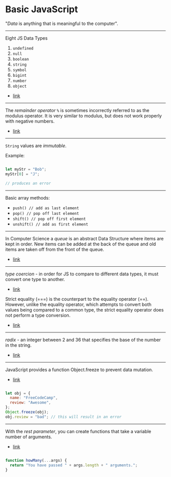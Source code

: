 # Basic JavaScript

"*Data* is anything that is meaningful to the computer".

--- 

Eight JS Data Types

1. `undefined`
2. `null`
3. `boolean`
4. `string`
5. `symbol`
6. `bigint`
7. `number`
8. `object`

- [link](https://www.freecodecamp.org/learn/javascript-algorithms-and-data-structures/basic-javascript/declare-javascript-variables)

---

The *remainder operator* `%` is sometimes incorrectly referred to as the modulus
operator. It is very similar to modulus, but does not work properly with
negative numbers.

- [link](https://www.freecodecamp.org/learn/javascript-algorithms-and-data-structures/basic-javascript/finding-a-remainder-in-javascript)

---

`String` values are *immutable*. 

Example:

```javascript

let myStr = "Bob";
myStr[0] = "J";

// produces an error
```
---

Basic array methods:

* `push() // add as last element`
* `pop() // pop off last element`
* `shift() // pop off first element` 
* `unshift() // add as first element`

---

In Computer Science a *queue* is an abstract Data Structure where items are
kept in order. New items can be added at the back of the queue and old items
are taken off from the front of the queue.

- [link](https://www.freecodecamp.org/learn/javascript-algorithms-and-data-structures/basic-javascript/stand-in-line)

---

*type coercion* - in order for JS to compare to different data types, it must
convert one type to another.

- [link](https://www.freecodecamp.org/learn/javascript-algorithms-and-data-structures/basic-javascript/comparison-with-the-equality-operator)

Strict equality (===) is the counterpart to the equality operator (==).
However, unlike the equality operator, which attempts to convert both values
being compared to a common type, the strict equality operator does not perform
a type conversion.

- [link](https://www.freecodecamp.org/learn/javascript-algorithms-and-data-structures/basic-javascript/comparison-with-the-strict-equality-operator)

---

*radix* - an integer between 2 and 36 that specifies the base of the number in the string.

- [link](https://www.freecodecamp.org/learn/javascript-algorithms-and-data-structures/basic-javascript/use-the-parseint-function-with-a-radix)

---

JavaScript provides a function Object.freeze to prevent data mutation.

- [link](https://www.freecodecamp.org/learn/javascript-algorithms-and-data-structures/es6/prevent-object-mutation)

```javascript

let obj = {
  name: "FreeCodeCamp",
  review: "Awesome",
};
Object.freeze(obj);
obj.review = "bad"; // this will result in an error

```
---

With the *rest parameter*, you can create functions that take a variable number of arguments.

- [link](https://www.freecodecamp.org/learn/javascript-algorithms-and-data-structures/es6/use-the-rest-parameter-with-function-parameters)

```javascript

function howMany(...args) {
  return "You have passed " + args.length + " arguments.";
}

```
